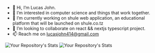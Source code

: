 - 👋 Hi, I’m Lucas John.
- 👀 I’m interested in computer science and things that work together.
- 🌱 I’m currently working on shule web application, an educational platform that will be launched on shule.co.tz
- 💞️ I’m looking to collaborate on react && nextjs typescript project.
- 📫 Reach me on lucasjohn414@gmail.com

<!---
LucasJohnNyamhanga/LucasJohnNyamhanga is a ✨ special ✨ repository because its `README.md` (this file) appears on your GitHub profile.
You can click the Preview link to take a look at your changes.
--->
![Your Repository's Stats](https://github-readme-stats.vercel.app/api?username=Your_GitHub_Username&show_icons=true)
![Your Repository's Stats](https://github-readme-stats.vercel.app/api/top-langs/?username=Your_GitHub_Username&theme=blue-green)
